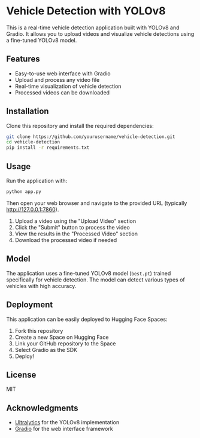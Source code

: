# Vehicle Detection with YOLOv8

This is a real-time vehicle detection application built with YOLOv8 and Gradio. It allows you to upload videos and visualize vehicle detections using a fine-tuned YOLOv8 model.

## Features

- Easy-to-use web interface with Gradio
- Upload and process any video file
- Real-time visualization of vehicle detection
- Processed videos can be downloaded

## Installation

Clone this repository and install the required dependencies:

```bash
git clone https://github.com/yourusername/vehicle-detection.git
cd vehicle-detection
pip install -r requirements.txt
```

## Usage

Run the application with:

```bash
python app.py
```

Then open your web browser and navigate to the provided URL (typically http://127.0.0.1:7860).

1. Upload a video using the "Upload Video" section
2. Click the "Submit" button to process the video
3. View the results in the "Processed Video" section
4. Download the processed video if needed

## Model

The application uses a fine-tuned YOLOv8 model (`best.pt`) trained specifically for vehicle detection. The model can detect various types of vehicles with high accuracy.

## Deployment

This application can be easily deployed to Hugging Face Spaces:

1. Fork this repository
2. Create a new Space on Hugging Face
3. Link your GitHub repository to the Space
4. Select Gradio as the SDK
5. Deploy!

## License

MIT

## Acknowledgments

- [Ultralytics](https://github.com/ultralytics/ultralytics) for the YOLOv8 implementation
- [Gradio](https://www.gradio.app/) for the web interface framework